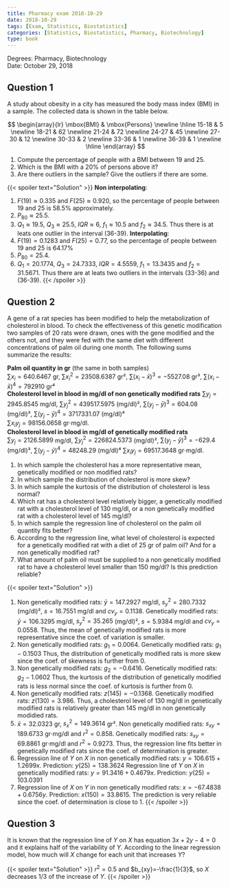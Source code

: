 ```yaml
---
title: Pharmacy exam 2018-10-29
date: 2018-10-29
tags: [Exam, Statistics, Biostatistics]
categories: [Statistics, Biostatistics, Pharmacy, Biotechnology]
type: book
---
```


Degrees: Pharmacy, Biotechnology  
Date: October 29, 2018

## Question 1
A study about obesity in a city has measured the body mass index (BMI) in a sample.
The collected data is shown in the table below.

$$
\begin{array}{lr}
\mbox{BMI} & \mbox{Persons} \newline
\hline
15-18      & 5               \newline
18-21      & 62              \newline
21-24      & 72              \newline
24-27      & 45              \newline
27-30      & 12              \newline
30-33      & 2               \newline
33-36      & 1               \newline
36-39      & 1               \newline
\hline
\end{array}
$$

1. Compute the percentage of people with a BMI between 19 and 25. 
2. Which is the BMI with a 20% of persons above it?
3. Are there outliers in the sample? Give the outliers if there are some. 

{{< spoiler text="Solution" >}}
<b>Non interpolating</b>:
1. $F(19)\approx 0.335$ and $F(25)\approx 0.920$, so the percentage of people between 19 and 25 is 58.5% approximately.
2. $P_{80}\approx 25.5$.
3. $Q_1\approx 19.5$, $Q_3\approx 25.5$, $IQR\approx 6$, $f_1\approx 10.5$ and $f_2\approx 34.5$. Thus there is at leats one outlier in the interval (36-39).
<b>Interpolating</b>:
1. $F(19)=0.1283$ and $F(25)=0.77$, so the percentage of people between 19 and 25 is 64.17%
2. $P_{80}=25.4$.
3. $Q_1=20.1774$, $Q_3=24.7333$, $IQR=4.5559$, $f_1=13.3435$ and $f_2=31.5671$. Thus there are at leats two outliers in the intervals (33-36) and (36-39).
{{< /spoiler >}}


## Question 2




A gene of a rat species has been modified to help the metabolization of cholesterol in blood.
To check the effectiveness of this genetic modification two samples of 20 rats were drawn, ones with the gene modified and the others not, and they were fed with the same diet with different concentrations of palm oil during one month.
The following sums summarize the results:

**Palm oil quantity in gr** (the same in both samples)  
$\sum x_i=640.6467$ gr, $\sum x_i^2=23508.6387$ gr², $\sum(x_i-\bar x)^3=-5527.08$ gr³, $\sum(x_i-\bar x)^4=792910$ gr⁴  
**Cholesterol level in blood in mg/dl of non genetically modified rats**
$\sum y_j=2945.8545$ mg/dl, $\sum y_j^2=439517.5975$ (mg/dl)², $\sum(y_j-\bar y)^3=604.08$ (mg/dl)³, $\sum(y_j-\bar y)^4=3717331.07$ (mg/dl)⁴  
$\sum x_iy_j=98156.0658$ gr$\cdot$mg/dl.  
**Cholesterol level in blood in mg/dl of genetically modified rats**  
$\sum y_j=2126.5899$ mg/dl, $\sum y_j^2=226824.5373$ (mg/dl)², $\sum(y_j-\bar y)^3=-629.4$ (mg/dl)³, $\sum(y_j-\bar y)^4=48248.29$ (mg/dl)⁴ 
$\sum x_iy_j=69517.3648$ gr$\cdot$mg/dl.  

1. In which sample the cholesterol has a more representative mean, genetically modified or non modified rats?
1. In which sample the distribution of cholesterol is more skew?
1. In which sample the kurtosis of the distribution of cholesterol is less normal?
1. Which rat has a cholesterol level relatively bigger, a genetically modified rat with a cholesterol level of 130 mg/dl, or a non genetically modified rat with a cholesterol level of 145 mg/dl?
1. In which sample the regression line of cholesterol on the palm oil quantity fits better?
1. According to the regression line, what level of cholesterol is expected for a genetically modified rat with a diet of 25 gr of palm oil? And for a non genetically modified rat?
1. What amount of palm oil must be supplied to a non genetically modified rat to have a cholesterol level smaller than 150 mg/dl? Is this prediction reliable?

{{< spoiler text="Solution" >}}
1. Non genetically modified rats: $\bar y=147.2927$ mg/dl,  $s^2_y=280.7332$ (mg/dl)², $s=16.7551$ mg/dl and $cv_y=0.1138$.
Genetically modified rats: $\bar y=106.3295$ mg/dl,  $s^2_y=35.265$ (mg/dl)², $s=5.9384$ mg/dl and $cv_y=0.0558$.
Thus, the mean of genetically modified rats is more representative since the coef. of variation is smaller.
2. Non genetically modified rats: $g_1=0.0064$.
Genetically modified rats: $g_1-0.1503$
Thus, the distribution of genetically modified rats is more skew since the coef. of skewness is further from 0.
3. Non genetically modified rats: $g_2=-0.6416$.
Genetically modified rats: $g_2-1.0602$
Thus, the kurtosis of the distribution of genetically modified rats is less normal since the coef. of kurtosis is further from 0.
4. Non genetically modified rats: $z(145)=-0.1368$.
Genetically modified rats: $z(130)=3.986$.
Thus, a cholesterol level of 130 mg/dl in genetically modified rats is relatively greater than 145 mg/dl in non genetically modidied rats.
5. $\bar x=32.0323$ gr,  $s^2_x=149.3614$ gr².
Non genetically modified rats: $s_{xy}=189.6733$ gr$\cdot$mg/dl and $r^2=0.858$.
Genetically modified rats: $s_{xy}=69.8861$ gr$\cdot$mg/dl and $r^2=0.9273$.
Thus, the regression line fits better in genetically modified rats since the coef. of determination is greater.
6. Regression line of $Y$ on $X$ in non genetically modified rats: $y=106.615+1.2699x$. Prediction: $y(25)=138.3624$
Regression line of $Y$ on $X$ in genetically modified rats: $y=91.3416+0.4679x$. Prediction: $y(25)=103.0391$
7. Regression line of $X$ on $Y$ in non genetically modified rats: $x=-67.4838+0.6756y$. Prediction: $x(150)=33.8615$. The prediction is very reliable since the coef. of determination is close to 1.
{{< /spoiler >}}

## Question 3
It is known that the regression line of $Y$ on $X$ has equation $3x+2y-4=0$ and it explains half of the variability of $Y$.
According to the linear regression model, how much will $X$ change for each unit that increases $Y$?

{{< spoiler text="Solution" >}}
$r^2=0.5$ and $b_{xy}=-\frac{1}{3}$, so $X$ decreases 1/3 of the increase of $Y$.
{{< /spoiler >}}
